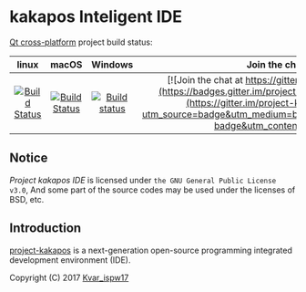 # kakapos Inteligent IDE 
[Qt cross-platform](https://www.qt.io/) project build status:

|linux    | macOS         | Windows  |Join the chat
|:-------:|:-------------:| :-------:|:--------:|
|[![Build Status](https://travis-ci.org/enkerewpo/project-kakapos.svg?branch=master)](https://travis-ci.org/enkerewpo/project-kakapos) | [![Build Status](https://travis-ci.org/enkerewpo/project-kakapos.svg?branch=master)](https://travis-ci.org/enkerewpo/project-kakapos) | [![Build status](https://ci.appveyor.com/api/projects/status/i6vs11mn63dyager?svg=true)](https://ci.appveyor.com/project/enkerewpo/project-kakapos) | [![Join the chat at https://gitter.im/kakapos/Lobby](https://badges.gitter.im/project-kakapos/Lobby.svg)](https://gitter.im/project-kakapos/Lobby?utm_source=badge&utm_medium=badge&utm_campaign=pr-badge&utm_content=badge)

## Notice
_Project kakapos IDE_ is licensed under `the GNU General Public License v3.0`, And some part of the source codes may be used under the licenses of BSD, etc.

## Introduction
[project-kakapos](https://github.com/enkerewpo/kakapos) is a next-generation open-source programming integrated development environment (IDE).

Copyright (C) 2017 [Kvar_ispw17](mailto:enkerewpo@gmail.com)
